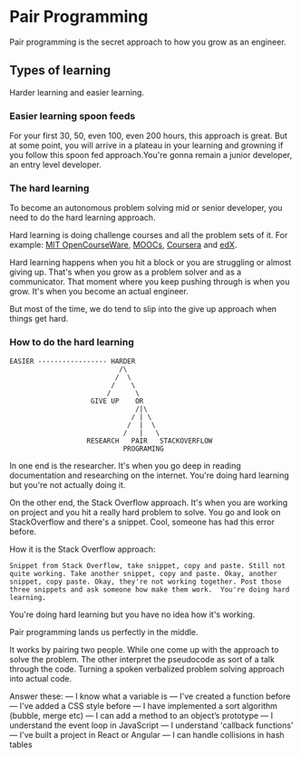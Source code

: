 # Pair Programming

Pair programming is the secret approach to how you grow as an engineer.

## Types of learning

Harder learning and easier learning. 

### Easier learning spoon feeds

For your first 30, 50, even 100, even 200 hours, this approach is great. But at some point, you will arrive in a plateau in your learning and growning if you follow this spoon fed approach.You're gonna remain a junior developer, an entry level developer. 

### The hard learning

To become an autonomous problem solving mid or senior developer, you need to do the hard learning approach.

Hard learning is doing challenge courses and all the problem sets of it. For example: [MIT OpenCourseWare](https://ocw.mit.edu/index.htm), [MOOCs](http://mooc.org/), [Coursera](https://www.coursera.org/) and [edX](https://www.edx.org/). 

Hard learning happens when you hit a block or you are struggling or almost giving up. That's when you grow as a problem solver and as a communicator. That moment where you keep pushing through is when you grow. It's when you become an actual engineer.

But most of the time, we do tend to slip into the give up approach when things get hard.

### How to do the hard learning

    EASIER ----------------- HARDER    
                               /\
                              /  \
                             /    \
                            /      \
                        GIVE UP    OR
                                   /|\
                                  / | \
                                 /  |  \
                                /   |   \
                       RESEARCH   PAIR   STACKOVERFLOW
                                PROGRAMING
 


In one end is the researcher. It's when you go deep in reading documentation and researching on the internet. You're doing hard learning but you're not actually doing it.

On the other end, the Stack Overflow approach. It's when you are working on project and you hit a really hard problem to solve. You go and look on StackOverflow and there's a snippet. Cool, someone has had this error before.

How it is the Stack Overflow approach:

    Snippet from Stack Overflow, take snippet, copy and paste. Still not quite working. Take another snippet, copy and paste. Okay, another snippet, copy paste. Okay, they're not working together. Post those three snippets and ask someone how make them work.  You're doing hard learning.

You're doing hard learning but you have no idea how it's working.

Pair programming lands us perfectly in the middle.

It works by pairing two people. While one come up with the approach to solve the problem. The other interpret the pseudocode as sort of a talk through the code. Turning a spoken verbalized problem solving approach into actual code.

Answer these:
— I know what a variable is
— I've created a function before
— I've added a CSS style before
— I have implemented a sort algorithm (bubble, merge etc)
— I can add a method to an object’s prototype
— I understand the event loop in JavaScript
— I understand 'callback functions'
— I've built a project in React or Angular
— I can handle collisions in hash tables